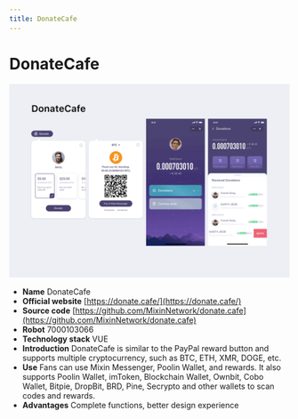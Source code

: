 ```yaml
---
title: DonateCafe
---
```


# DonateCafe

![DonateCafe](./donate-cafe.png)

- **Name** DonateCafe
- **Official website** [https://donate.cafe/](https://donate.cafe/)
- **Source code** [https://github.com/MixinNetwork/donate.cafe](https://github.com/MixinNetwork/donate.cafe)
- **Robot** 7000103066
- **Technology stack** VUE
- **Introduction** DonateCafe is similar to the PayPal reward button and supports multiple cryptocurrency, such as BTC, ETH, XMR, DOGE, etc.
- **Use** Fans can use Mixin Messenger, Poolin Wallet, and rewards. It also supports Poolin Wallet, imToken, Blockchain Wallet, Ownbit, Cobo Wallet, Bitpie, DropBit, BRD, Pine, Secrypto and other wallets to scan codes and rewards.
- **Advantages** Complete functions, better design experience
